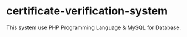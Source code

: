 # certificate-verification-system
This system use PHP Programming Language &amp; MySQL for Database.
